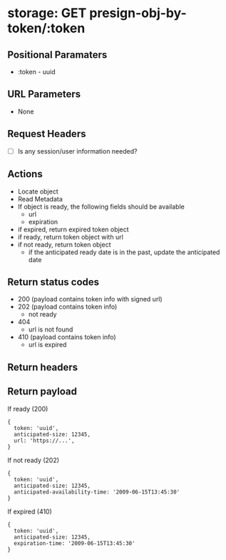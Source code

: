 # storage: GET presign-obj-by-token/:token

## Positional Paramaters
- :token - uuid

## URL Parameters

- None

## Request Headers

- [ ] Is any session/user information needed?

## Actions

- Locate object
- Read Metadata
- If object is ready, the following fields should be available
  - url
  - expiration
- if expired, return expired token object
- if ready, return token object with url
- if not ready, return token object
  - if the anticipated ready date is in the past, update the anticipated date

## Return status codes
- 200 (payload contains token info with signed url)
- 202 (payload contains token info)
  - not ready
- 404
  - url is not found
- 410 (payload contains token info)
  - url is expired

## Return headers

## Return payload

If ready (200)
```
{
  token: 'uuid',
  anticipated-size: 12345,
  url: 'https://...',
}
```

If not ready  (202)
```
{
  token: 'uuid',
  anticipated-size: 12345,
  anticipated-availability-time: '2009-06-15T13:45:30'
}
```

If expired (410)
```
{
  token: 'uuid',
  anticipated-size: 12345,
  expiration-time: '2009-06-15T13:45:30'
}
```

